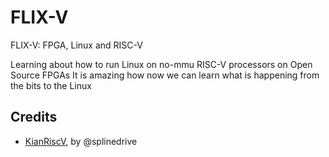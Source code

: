 # FLIX-V
FLIX-V: FPGA, Linux and RISC-V

Learning about how to run Linux on no-mmu RISC-V processors on Open Source FPGAs
It is amazing how now we can learn what is happening from the bits to the Linux

## Credits
* [KianRiscV](https://github.com/splinedrive/kianRiscV), by @splinedrive

